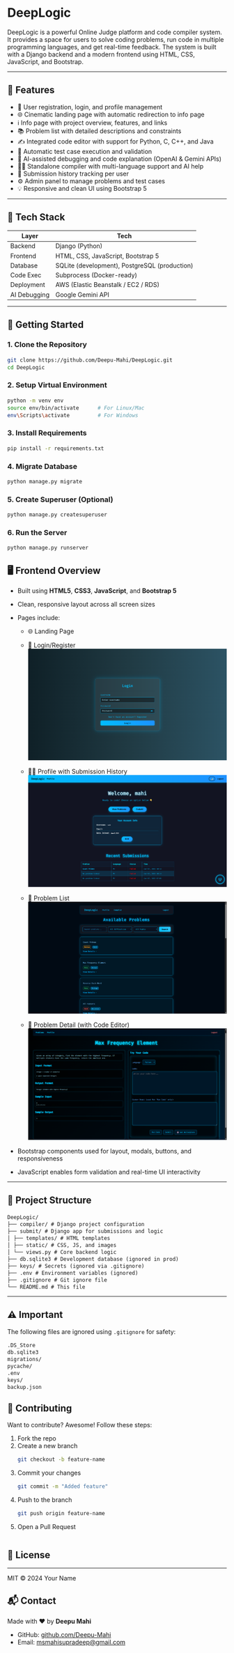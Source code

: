 # DeepLogic

DeepLogic is a powerful Online Judge platform and code compiler system. It provides a space for users to solve coding problems, run code in multiple programming languages, and get real-time feedback. The system is built with a Django backend and a modern frontend using HTML, CSS, JavaScript, and Bootstrap.

---

## 🌟 Features

- 🔐 User registration, login, and profile management  
- 🌐 Cinematic landing page with automatic redirection to info page  
- ℹ️ Info page with project overview, features, and links  
- 📚 Problem list with detailed descriptions and constraints  
- ✍️ Integrated code editor with support for Python, C, C++, and Java  
- 🧪 Automatic test case execution and validation  
- 🤖 AI-assisted debugging and code explanation (OpenAI & Gemini APIs)  
- 🧑‍💻 Standalone compiler with multi-language support and AI help  
- 📜 Submission history tracking per user  
- ⚙️ Admin panel to manage problems and test cases  
- 💡 Responsive and clean UI using Bootstrap 5  

---

## 🧰 Tech Stack

| Layer        | Tech                                  |
|--------------|---------------------------------------|
| Backend      | Django (Python)                       |
| Frontend     | HTML, CSS, JavaScript, Bootstrap 5    |
| Database     | SQLite (development), PostgreSQL (production) |
| Code Exec    | Subprocess (Docker-ready)             |
| Deployment   | AWS (Elastic Beanstalk / EC2 / RDS)   |
| AI Debugging | Google Gemini API        |


---

## 🚀 Getting Started

### 1. Clone the Repository

```bash
git clone https://github.com/Deepu-Mahi/DeepLogic.git
cd DeepLogic

```
### 2. Setup Virtual Environment

```bash
python -m venv env
source env/bin/activate      # For Linux/Mac
env\Scripts\activate         # For Windows

```
### 3. Install Requirements

```bash
pip install -r requirements.txt

```
### 4. Migrate Database

```bash
python manage.py migrate
```
### 5. Create Superuser (Optional)
```bash
python manage.py createsuperuser
```
### 6. Run the Server
```bash
python manage.py runserver
```
## 🖥️ Frontend Overview

- Built using **HTML5**, **CSS3**, **JavaScript**, and **Bootstrap 5**
- Clean, responsive layout across all screen sizes
- Pages include:
  - 🌐 Landing Page


  - 🔐 Login/Register
![Screenshot](accounts/Login.png)

  - 🧑‍💻 Profile with Submission History
![Screenshot](accounts/Profille.png)

  - 📃 Problem List
![Screenshot](accounts/ProblemsList.png)

  - 📘 Problem Detail (with Code Editor)
![Screenshot](accounts/ProblemDetail.png)

- Bootstrap components used for layout, modals, buttons, and responsiveness
- JavaScript enables form validation and real-time UI interactivity

---

## 📁 Project Structure

```
DeepLogic/
├── compiler/ # Django project configuration
├── submit/ # Django app for submissions and logic
│ ├── templates/ # HTML templates
│ ├── static/ # CSS, JS, and images
│ └── views.py # Core backend logic
├── db.sqlite3 # Development database (ignored in prod)
├── keys/ # Secrets (ignored via .gitignore)
├── .env # Environment variables (ignored)
├── .gitignore # Git ignore file
└── README.md # This file
```
---

## ⚠️ Important

The following files are ignored using `.gitignore` for safety:

```
.DS_Store
db.sqlite3
migrations/
pycache/
.env
keys/
backup.json
```
## 🤝 Contributing

Want to contribute? Awesome! Follow these steps:

1. Fork the repo
2. Create a new branch  
   ```bash
   git checkout -b feature-name
3. Commit your changes
   ```bash
   git commit -m "Added feature"
4. Push to the branch
   ```bash
   git push origin feature-name
5. Open a Pull Request
   ```
## 📄 License
---
MIT © 2024 Your Name

## 📬 Contact

Made with ❤️ by **Deepu Mahi**

- GitHub: [github.com/Deepu-Mahi](https://github.com/Deepu-Mahi)
- Email: msmahisupradeep@gmail.com
